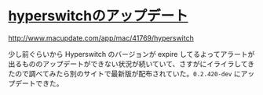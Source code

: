 # [hyperswitchのアップデート](/2014/10/27/updated-hyperswitch.html)

http://www.macupdate.com/app/mac/41769/hyperswitch

少し前ぐらいから Hyperswitch のバージョンが expire してるよってアラートが出るもののアップデートができない状況が続いていて、さすがにイライラしてきたので調べてみたら別のサイトで最新版が配布されていた。`0.2.420-dev` にアップデートできた。
